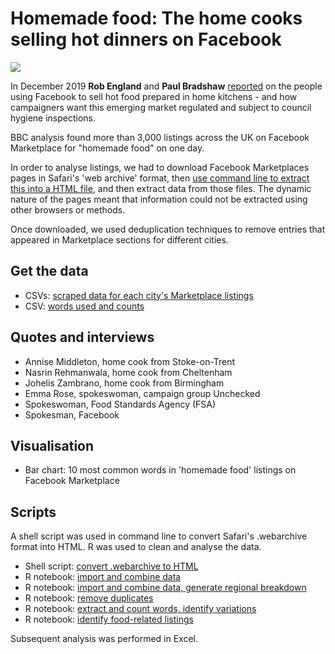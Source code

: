 # Homemade food: The home cooks selling hot dinners on Facebook

![](https://ichef.bbci.co.uk/news/624/cpsprodpb/145BD/production/_110198338_homemadefood-nc.png)

In December 2019 **Rob England** and **Paul Bradshaw** [reported](https://www.bbc.co.uk/news/uk-england-50821122) on the people using Facebook to sell hot food prepared in home kitchens - and how campaigners want this emerging market regulated and subject to council hygiene inspections.

BBC analysis found more than 3,000 listings across the UK on Facebook Marketplace for "homemade food" on one day.

In order to analyse listings, we had to download Facebook Marketplaces pages in Safari's 'web archive' format, then [use command line to extract this into a HTML file](https://github.com/BBC-Data-Unit/facebook-food/blob/master/convertwebarchive.sh), and then extract data from those files. The dynamic nature of the pages meant that information could not be extracted using other browsers or methods.

Once downloaded, we used deduplication techniques to remove entries that appeared in Marketplace sections for different cities. 

## Get the data

* CSVs: [scraped data for each city's Marketplace listings](https://github.com/BBC-Data-Unit/facebook-food/tree/master/scrapeddata)
* CSV: [words used and counts](https://github.com/BBC-Data-Unit/facebook-food/blob/master/keywordcount.csv)

## Quotes and interviews

* Annise Middleton, home cook from Stoke-on-Trent
* Nasrin Rehmanwala, home cook from Cheltenham
* Johelis Zambrano, home cook from Birmingham 
* Emma Rose, spokeswoman, campaign group Unchecked
* Spokeswoman, Food Standards Agency (FSA)
* Spokesman, Facebook

## Visualisation

* Bar chart: 10 most common words in 'homemade food' listings on Facebook Marketplace

## Scripts

A shell script was used in command line to convert Safari's .webarchive format into HTML. R was used to clean and analyse the data. 

* Shell script: [convert .webarchive to HTML](https://github.com/BBC-Data-Unit/facebook-food/blob/master/convertwebarchive.sh)
* R notebook: [import and combine data](https://github.com/BBC-Data-Unit/facebook-food/blob/master/00codecheck.Rmd)
* R notebook: [import and combine data, generate regional breakdown](https://github.com/BBC-Data-Unit/facebook-food/blob/master/01importfbmkt.Rmd)
* R notebook: [remove duplicates](https://github.com/BBC-Data-Unit/facebook-food/blob/master/02fbmarketanaly.Rmd)
* R notebook: [extract and count words, identify variations](https://github.com/BBC-Data-Unit/facebook-food/blob/master/03fbmarket_text.Rmd)
* R notebook: [identify food-related listings](https://github.com/BBC-Data-Unit/facebook-food/blob/master/04fbmarket_textafterclean.Rmd)

Subsequent analysis was performed in Excel.
